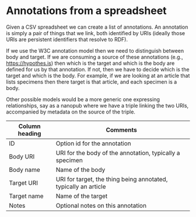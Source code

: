 # Annotations from a spreadsheet

Given a CSV spreadsheet we can create a list of annotations. An annotation is simply a pair of things that we link, both identified by URIs (ideally those URIs are persistent identifiers that resolve to RDF). 

If we use the W3C annotation model then we need to distinguish between body and target. If we are consuming a source of these annotations (e.g., https://hypothes.is) then which is the target and which is the body are defined for us by that annotation. If not, then we have to decide which is the target and which is the body. For example, if we are looking at an article that lists specimens then there target is that article, and each specimen is a body.

Other possible models would be a more generic one expressing relationships, say as a nanopub where we have a triple linking the two URIs, accompanied by metadata on the source of the triple.

Column heading | Comments
--|--
ID | Option id for the annotation
Body URI | URI for the body of the annotation, typically a specimen
Body name | Name of the body
Target URI | URI for target, the thing being annotated, typically an article
Target name | Name of the target
Notes | Optional notes on this annotation